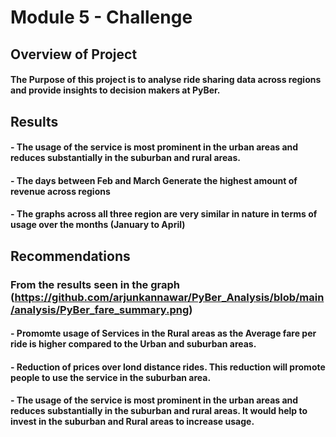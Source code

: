 # Module 5 - Challenge

## Overview of Project

#### The Purpose of this project is to analyse ride sharing data across regions and provide insights to decision makers at PyBer.

## Results

#### - The usage of the service is most prominent in the urban areas and reduces substantially in the suburban and rural areas.
#### - The days between Feb and March Generate the highest amount of revenue across regions
#### - The graphs across all three region are very similar in nature in terms of usage over the months (January to April)



## Recommendations
### From the results seen in the graph (https://github.com/arjunkannawar/PyBer_Analysis/blob/main/analysis/PyBer_fare_summary.png)
#### - Promomte usage of Services in the Rural areas as the Average fare per ride is higher compared to the Urban and suburban areas.
#### - Reduction of prices over lond distance rides. This reduction will promote people to use the service in the suburban area.
#### - The usage of the service is most prominent in the urban areas and reduces substantially in the suburban and rural areas. It would help to invest in the suburban and Rural areas to increase usage.
